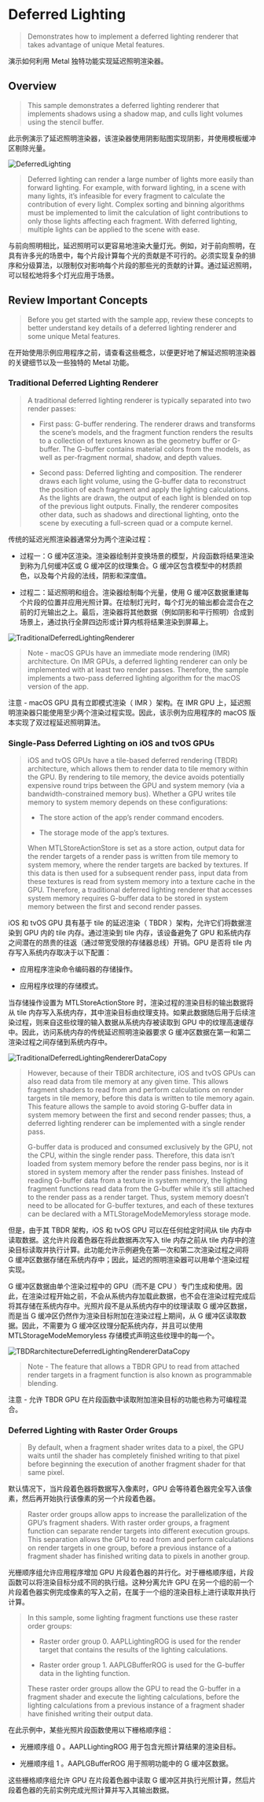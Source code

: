 #  Deferred Lighting

> Demonstrates how to implement a deferred lighting renderer that takes advantage of unique Metal features.

演示如何利用 Metal 独特功能实现延迟照明渲染器。

## Overview

> This sample demonstrates a deferred lighting renderer that implements shadows using a shadow map, and culls light volumes using the stencil buffer.

此示例演示了延迟照明渲染器，该渲染器使用阴影贴图实现阴影，并使用模板缓冲区剔除光量。

![DeferredLighting](../../../resource/Metal/Markdown/DeferredLighting.png)

> Deferred lighting can render a large number of lights more easily than forward lighting. For example, with forward lighting, in a scene with many lights, it’s infeasible for every fragment to calculate the contribution of every light. Complex sorting and binning algorithms must be implemented to limit the calculation of light contributions to only those lights affecting each fragment. With deferred lighting, multiple lights can be applied to the scene with ease.

与前向照明相比，延迟照明可以更容易地渲染大量灯光。例如，对于前向照明，在具有许多光的场景中，每个片段计算每个光的贡献是不可行的。必须实现复杂的排序和分级算法，以限制仅对影响每个片段的那些光的贡献的计算。通过延迟照明，可以轻松地将多个灯光应用于场景。

## Review Important Concepts

> Before you get started with the sample app, review these concepts to better understand key details of a deferred lighting renderer and some unique Metal features.

在开始使用示例应用程序之前，请查看这些概念，以便更好地了解延迟照明渲染器的关键细节以及一些独特的 Metal 功能。

### Traditional Deferred Lighting Renderer

> A traditional deferred lighting renderer is typically separated into two render passes:
>
> - First pass: G-buffer rendering. The renderer draws and transforms the scene’s models, and the fragment function renders the results to a collection of textures known as the geometry buffer or G-buffer. The G-buffer contains material colors from the models, as well as per-fragment normal, shadow, and depth values.
>
> - Second pass: Deferred lighting and composition. The renderer draws each light volume, using the G-buffer data to reconstruct the position of each fragment and apply the lighting calculations. As the lights are drawn, the output of each light is blended on top of the previous light outputs. Finally, the renderer composites other data, such as shadows and directional lighting, onto the scene by executing a full-screen quad or a compute kernel.

传统的延迟光照渲染器通常分为两个渲染过程：

- 过程一：G 缓冲区渲染。渲染器绘制并变换场景的模型，片段函数将结果渲染到称为几何缓冲区或 G 缓冲区的纹理集合。G 缓冲区包含模型中的材质颜色，以及每个片段的法线，阴影和深度值。

- 过程二：延迟照明和组合。渲染器绘制每个光量，使用 G 缓冲区数据重建每个片段的位置并应用光照计算。在绘制灯光时，每个灯光的输出都会混合在之前的灯光输出之上。最后，渲染器将其他数据（例如阴影和平行照明）合成到场景上，通过执行全屏四边形或计算内核将结果渲染到屏幕上。

![TraditionalDeferredLightingRenderer](../../../resource/Metal/Markdown/TraditionalDeferredLightingRenderer.png)

> Note - macOS GPUs have an immediate mode rendering (IMR) architecture. On IMR GPUs, a deferred lighting renderer can only be implemented with at least two render passes. Therefore, the sample implements a two-pass deferred lighting algorithm for the macOS version of the app.

注意 - macOS GPU 具有立即模式渲染（ IMR ）架构。在 IMR GPU 上，延迟照明渲染器只能使用至少两个渲染过程实现。因此，该示例为应用程序的 macOS 版本实现了双过程延迟照明算法。

### Single-Pass Deferred Lighting on iOS and tvOS GPUs

> iOS and tvOS GPUs have a tile-based deferred rendering (TBDR) architecture, which allows them to render data to tile memory within the GPU. By rendering to tile memory, the device avoids potentially expensive round trips between the GPU and system memory (via a bandwidth-constrained memory bus). Whether a GPU writes tile memory to system memory depends on these configurations:
>
> - The store action of the app’s render command encoders.
>
> - The storage mode of the app’s textures.
>
> When MTLStoreActionStore is set as a store action, output data for the render targets of a render pass is written from tile memory to system memory, where the render targets are backed by textures. If this data is then used for a subsequent render pass, input data from these textures is read from system memory into a texture cache in the GPU. Therefore, a traditional deferred lighting renderer that accesses system memory requires G-buffer data to be stored in system memory between the first and second render passes.

iOS 和 tvOS GPU 具有基于 tile 的延迟渲染（ TBDR ）架构，允许它们将数据渲染到 GPU 内的 tile 内存。通过渲染到 tile 内存，该设备避免了 GPU 和系统内存之间潜在的昂贵的往返（通过带宽受限的存储器总线）开销。GPU 是否将 tile 内存写入系统内存取决于以下配置：

- 应用程序渲染命令编码器的存储操作。

- 应用程序纹理的存储模式。

当存储操作设置为 MTLStoreActionStore 时，渲染过程的渲染目标的输出数据将从 tile 内存写入系统内存，其中渲染目标由纹理支持。如果此数据随后用于后续渲染过程，则来自这些纹理的输入数据从系统内存被读取到 GPU 中的纹理高速缓存中。因此，访问系统内存的传统延迟照明渲染器要求 G 缓冲区数据在第一和第二渲染过程之间存储到系统内存中。

![TraditionalDeferredLightingRendererDataCopy](../../../resource/Metal/Markdown/TraditionalDeferredLightingRendererDataCopy.png)

> However, because of their TBDR architecture, iOS and tvOS GPUs can also read data from tile memory at any given time. This allows fragment shaders to read from and perform calculations on render targets in tile memory, before this data is written to tile memory again. This feature allows the sample to avoid storing G-buffer data in system memory between the first and second render passes; thus, a deferred lighting renderer can be implemented with a single render pass.
>
> G-buffer data is produced and consumed exclusively by the GPU, not the CPU, within the single render pass. Therefore, this data isn’t loaded from system memory before the render pass begins, nor is it stored in system memory after the render pass finishes. Instead of reading G-buffer data from a texture in system memory, the lighting fragment functions read data from the G-buffer while it’s still attached to the render pass as a render target. Thus, system memory doesn’t need to be allocated for G-buffer textures, and each of these textures can be declared with a MTLStorageModeMemoryless storage mode.

但是，由于其 TBDR 架构，iOS 和 tvOS GPU 可以在任何给定时间从 tile 内存中读取数据。这允许片段着色器在将此数据再次写入 tile 内存之前从 tile 内存中的渲染目标读取并执行计算。此功能允许示例避免在第一次和第二次渲染过程之间将 G 缓冲区数据存储在系统内存中；因此，延迟的照明渲染器可以用单个渲染过程实现。

G 缓冲区数据由单个渲染过程中的 GPU（而不是 CPU ）专门生成和使用。因此，在渲染过程开始之前，不会从系统内存加载此数据，也不会在渲染过程完成后将其存储在系统内存中。光照片段不是从系统内存中的纹理读取 G 缓冲区数据，而是当 G 缓冲区仍然作为渲染目标附加在渲染过程上期间，从 G 缓冲区读取数据。因此，不需要为 G 缓冲区纹理分配系统内存，并且可以使用 MTLStorageModeMemoryless 存储模式声明这些纹理中的每一个。

![TBDRarchitectureDeferredLightingRendererDataCopy](../../../resource/Metal/Markdown/TBDRarchitectureDeferredLightingRendererDataCopy.png)

> Note - The feature that allows a TBDR GPU to read from attached render targets in a fragment function is also known as programmable blending.

注意 - 允许 TBDR GPU 在片段函数中读取附加渲染目标的功能也称为可编程混合。

### Deferred Lighting with Raster Order Groups

> By default, when a fragment shader writes data to a pixel, the GPU waits until the shader has completely finished writing to that pixel before beginning the execution of another fragment shader for that same pixel.

默认情况下，当片段着色器将数据写入像素时，GPU 会等待着色器完全写入该像素，然后再开始执行该像素的另一个片段着色器。

> Raster order groups allow apps to increase the parallelization of the GPU’s fragment shaders. With raster order groups, a fragment function can separate render targets into different execution groups. This separation allows the GPU to read from and perform calculations on render targets in one group, before a previous instance of a fragment shader has finished writing data to pixels in another group.

光栅顺序组允许应用程序增加 GPU 片段着色器的并行化。对于栅格顺序组，片段函数可以将渲染目标分成不同的执行组。这种分离允许 GPU 在另一个组的前一个片段着色器实例完成像素的写入之前，在属于一个组的渲染目标上进行读取并执行计算。

> In this sample, some lighting fragment functions use these raster order groups:
>
> - Raster order group 0. AAPLLightingROG is used for the render target that contains the results of the lighting calculations.
>
> - Raster order group 1. AAPLGBufferROG is used for the G-buffer data in the lighting function.
>
> These raster order groups allow the GPU to read the G-buffer in a fragment shader and execute the lighting calculations, before the lighting calculations from a previous instance of a fragment shader have finished writing their output data.

在此示例中，某些光照片段函数使用以下栅格顺序组：

- 光栅顺序组 0 。AAPLLightingROG 用于包含光照计算结果的渲染目标。

- 光栅顺序组 1 。AAPLGBufferROG 用于照明功能中的 G 缓冲区数据。

这些栅格顺序组允许 GPU 在片段着色器中读取 G 缓冲区并执行光照计算，然后片段着色器的先前实例完成光照计算并写入其输出数据。
